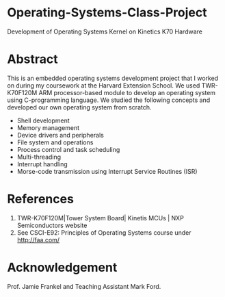 # Operating-Systems-Class-Project
Development of Operating Systems Kernel on Kinetics K70 Hardware

# Abstract
This is an embedded operating systems development project that I worked on during my coursework at the Harvard Extension School. We used TWR-K70F120M ARM processor-based module to develop an operating system using C-programming language. We studied the following concepts and developed our own operating system from scratch. 

- Shell development
- Memory management
- Device drivers and peripherals
- File system and operations
- Process control and task scheduling
- Multi-threading
- Interrupt handling
- Morse-code transmission using Interrupt Service Routines (ISR)

# References
1)	TWR-K70F120M|Tower System Board| Kinetis MCUs | NXP Semiconductors website
2)	See CSCI-E92: Principles of Operating Systems course under http://faa.com/

# Acknowledgement
Prof. Jamie Frankel and Teaching Assistant Mark Ford.

